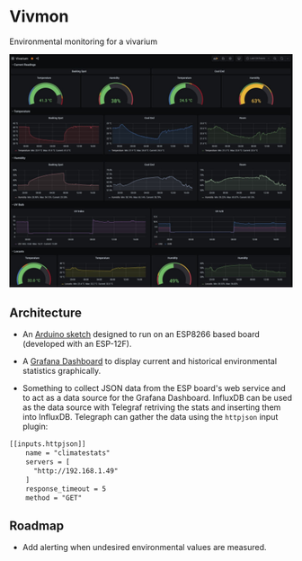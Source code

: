 # Vivmon

Environmental monitoring for a vivarium

![Screenshot](https://raw.githubusercontent.com/stoneman/vivmon/main/screenshot.jpg)

## Architecture

- An [Arduino sketch](/esp8266-temp-humidity-uv-service.ino) designed to run on an ESP8266 based board (developed with an ESP-12F).

- A [Grafana Dashboard](/graphana-dashboard.json) to display current and historical environmental statistics graphically.

- Something to collect JSON data from the ESP board's web service and to act as a data source for the Grafana Dashboard. InfluxDB can be used as the data source with Telegraf retriving the stats and inserting them into InfluxDB. Telegraph can gather the data using the `httpjson` input plugin:


```
[[inputs.httpjson]]
    name = "climatestats"
    servers = [
      "http://192.168.1.49"
    ]
    response_timeout = 5
    method = "GET"
```

## Roadmap

- Add alerting when undesired environmental values are measured.
